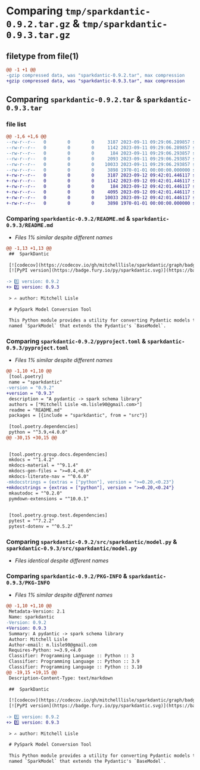 # Comparing `tmp/sparkdantic-0.9.2.tar.gz` & `tmp/sparkdantic-0.9.3.tar.gz`

## filetype from file(1)

```diff
@@ -1 +1 @@
-gzip compressed data, was "sparkdantic-0.9.2.tar", max compression
+gzip compressed data, was "sparkdantic-0.9.3.tar", max compression
```

## Comparing `sparkdantic-0.9.2.tar` & `sparkdantic-0.9.3.tar`

### file list

```diff
@@ -1,6 +1,6 @@
--rw-r--r--   0        0        0     3187 2023-09-11 09:29:06.289857 sparkdantic-0.9.2/README.md
--rw-r--r--   0        0        0     1142 2023-09-11 09:29:06.289857 sparkdantic-0.9.2/pyproject.toml
--rw-r--r--   0        0        0      184 2023-09-11 09:29:06.293857 sparkdantic-0.9.2/src/sparkdantic/__init__.py
--rw-r--r--   0        0        0     2093 2023-09-11 09:29:06.293857 sparkdantic-0.9.2/src/sparkdantic/generation.py
--rw-r--r--   0        0        0    10033 2023-09-11 09:29:06.293857 sparkdantic-0.9.2/src/sparkdantic/model.py
--rw-r--r--   0        0        0     3898 1970-01-01 00:00:00.000000 sparkdantic-0.9.2/PKG-INFO
+-rw-r--r--   0        0        0     3187 2023-09-12 09:42:01.446117 sparkdantic-0.9.3/README.md
+-rw-r--r--   0        0        0     1142 2023-09-12 09:42:01.446117 sparkdantic-0.9.3/pyproject.toml
+-rw-r--r--   0        0        0      184 2023-09-12 09:42:01.446117 sparkdantic-0.9.3/src/sparkdantic/__init__.py
+-rw-r--r--   0        0        0     4095 2023-09-12 09:42:01.446117 sparkdantic-0.9.3/src/sparkdantic/generation.py
+-rw-r--r--   0        0        0    10033 2023-09-12 09:42:01.446117 sparkdantic-0.9.3/src/sparkdantic/model.py
+-rw-r--r--   0        0        0     3898 1970-01-01 00:00:00.000000 sparkdantic-0.9.3/PKG-INFO
```

### Comparing `sparkdantic-0.9.2/README.md` & `sparkdantic-0.9.3/README.md`

 * *Files 1% similar despite different names*

```diff
@@ -1,13 +1,13 @@
 ##  SparkDantic
 
 [![codecov](https://codecov.io/gh/mitchelllisle/sparkdantic/graph/badge.svg?token=O6PPQX4FEX)](https://codecov.io/gh/mitchelllisle/sparkdantic)
 [![PyPI version](https://badge.fury.io/py/sparkdantic.svg)](https://badge.fury.io/py/sparkdantic)
 
-> 1️⃣ version: 0.9.2
+> 1️⃣ version: 0.9.3
 
 > ✍️ author: Mitchell Lisle
 
 # PySpark Model Conversion Tool
 
 This Python module provides a utility for converting Pydantic models to PySpark schemas. It's implemented as a class 
 named `SparkModel` that extends the Pydantic's `BaseModel`.
```

### Comparing `sparkdantic-0.9.2/pyproject.toml` & `sparkdantic-0.9.3/pyproject.toml`

 * *Files 1% similar despite different names*

```diff
@@ -1,10 +1,10 @@
 [tool.poetry]
 name = "sparkdantic"
-version = "0.9.2"
+version = "0.9.3"
 description = "A pydantic -> spark schema library"
 authors = ["Mitchell Lisle <m.lisle90@gmail.com>"]
 readme = "README.md"
 packages = [{include = "sparkdantic", from = "src"}]
 
 [tool.poetry.dependencies]
 python = "^3.9,<4.0.0"
@@ -30,15 +30,15 @@
 
 
 [tool.poetry.group.docs.dependencies]
 mkdocs = "^1.4.2"
 mkdocs-material = "^9.1.4"
 mkdocs-gen-files = ">=0.4,<0.6"
 mkdocs-literate-nav = "^0.6.0"
-mkdocstrings = {extras = ["python"], version = ">=0.20,<0.23"}
+mkdocstrings = {extras = ["python"], version = ">=0.20,<0.24"}
 mkautodoc = "^0.2.0"
 pymdown-extensions = "^10.0.1"
 
 
 [tool.poetry.group.test.dependencies]
 pytest = "^7.2.2"
 pytest-dotenv = "^0.5.2"
```

### Comparing `sparkdantic-0.9.2/src/sparkdantic/model.py` & `sparkdantic-0.9.3/src/sparkdantic/model.py`

 * *Files identical despite different names*

### Comparing `sparkdantic-0.9.2/PKG-INFO` & `sparkdantic-0.9.3/PKG-INFO`

 * *Files 1% similar despite different names*

```diff
@@ -1,10 +1,10 @@
 Metadata-Version: 2.1
 Name: sparkdantic
-Version: 0.9.2
+Version: 0.9.3
 Summary: A pydantic -> spark schema library
 Author: Mitchell Lisle
 Author-email: m.lisle90@gmail.com
 Requires-Python: >=3.9,<4.0
 Classifier: Programming Language :: Python :: 3
 Classifier: Programming Language :: Python :: 3.9
 Classifier: Programming Language :: Python :: 3.10
@@ -19,15 +19,15 @@
 Description-Content-Type: text/markdown
 
 ##  SparkDantic
 
 [![codecov](https://codecov.io/gh/mitchelllisle/sparkdantic/graph/badge.svg?token=O6PPQX4FEX)](https://codecov.io/gh/mitchelllisle/sparkdantic)
 [![PyPI version](https://badge.fury.io/py/sparkdantic.svg)](https://badge.fury.io/py/sparkdantic)
 
-> 1️⃣ version: 0.9.2
+> 1️⃣ version: 0.9.3
 
 > ✍️ author: Mitchell Lisle
 
 # PySpark Model Conversion Tool
 
 This Python module provides a utility for converting Pydantic models to PySpark schemas. It's implemented as a class 
 named `SparkModel` that extends the Pydantic's `BaseModel`.
```

